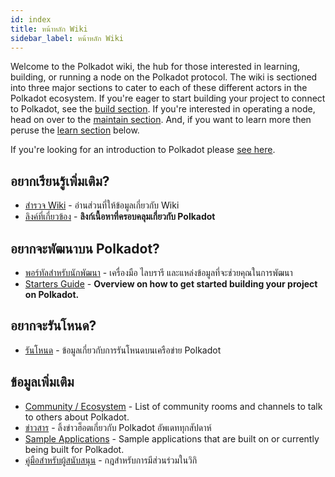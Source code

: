 ```yaml
---
id: index
title: หน้าหลัก Wiki
sidebar_label: หน้าหลัก Wiki
---
```


Welcome to the Polkadot wiki, the hub for those interested in learning, building, or running a node on the Polkadot protocol. The wiki is sectioned into three major sections to cater to each of these different actors in the Polkadot ecosystem. If you're eager to start building your project to connect to Polkadot, see the [build section](#want-to-build-on-polkadot). If you're interested in operating a node, head on over to the [maintain section](#want-to-run-a-node). And, if you want to learn more then peruse the [learn section](#want-to-learn-more) below.

If you're looking for an introduction to Polkadot please [see here](learn-introduction).

## อยากเรียนรู้เพิ่มเติม?

- [สำรวจ Wiki](learn-introduction) - อ่านส่วนที่ให้ข้อมูลเกี่ยวกับ Wiki
- [ลิงค์ที่เกี่ยวข้อง](learn-relevant-links) - **ลิงก์เนื้อหาที่ครอบคลุมเกี่ยวกับ Polkadot**

## อยากจะพัฒนาบน Polkadot?

- [พอร์ทัลสำหรับนักพัฒนา](build-index) - เครื่องมือ ไลบรารี และแหล่งข้อมูลที่จะช่วยคุณในการพัฒนา
- [Starters Guide](build-build-with-polkadot) - **Overview on how to get started building your project on Polkadot.**

## อยากจะรันโหนด?

- [รันโหนด](maintain-index) - ข้อมูลเกี่ยวกับการรันโหนดบนเครือข่าย Polkadot

## ข้อมูลเพิ่มเติม

- [Community / Ecosystem](community) - List of community rooms and channels to talk to others about Polkadot.
- [ข่าวสาร](news) - ลิ้งข่าวฮ็อตเกี่ยวกับ Polkadot อัพเดททุกสัปดาห์
- [Sample Applications](build-examples-index) - Sample applications that are built on or currently being built for Polkadot.
- [คู่มือสำหรับผู้สนับสนุน](contributing) - กฎสำหรับการมีส่วนร่วมในวิกิ
